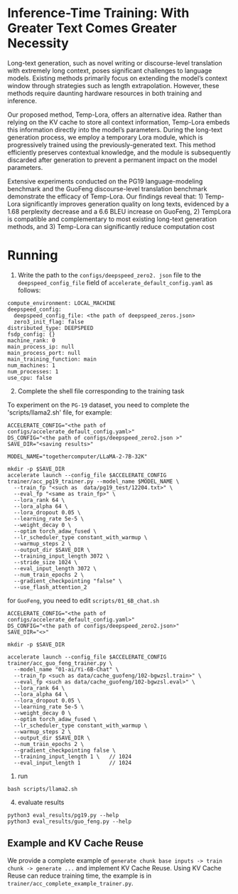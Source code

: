 # Inference-Time Training: With Greater Text Comes Greater Necessity

Long-text generation, such as novel writing or discourse-level translation with extremely long context, poses significant challenges to language models. Existing methods primarily focus on extending the model’s context window  through strategies such as length extrapolation. However, these methods require daunting hardware resources in both training and inference.

Our proposed method, Temp-Lora, offers an alternative idea. Rather than relying on the KV cache to store all context information, Temp-Lora embeds this information directly into the model’s parameters. During the long-text generation process, we employ a temporary Lora module, which is progressively trained using the previously-generated text. This method efficiently preserves contextual knowledge, and the module is subsequently discarded after generation to prevent a permanent impact on the model parameters.

Extensive experiments conducted on the PG19 language-modeling benchmark and the GuoFeng discourse-level translation benchmark demonstrate the efficacy of Temp-Lora. Our findings reveal that: 1) Temp-Lora significantly improves generation quality on long texts, evidenced by a 1.68 perplexity decrease and a 6.6 BLEU increase on GuoFeng, 2) TempLora is compatible and complementary to most existing long-text generation methods, and 3) Temp-Lora can significantly reduce computation cost

# Running

1. Write the path to the `configs/deepspeed_zero2. json` file to the `deepspeed_config_file` field of `accelerate_default_config.yaml` as follows:
``` 
compute_environment: LOCAL_MACHINE
deepspeed_config:
  deepspeed_config_file: <the path of deepspeed_zeros.json>
  zero3_init_flag: false
distributed_type: DEEPSPEED
fsdp_config: {}
machine_rank: 0
main_process_ip: null
main_process_port: null
main_training_function: main
num_machines: 1
num_processes: 1
use_cpu: false
```

2. Complete the shell file corresponding to the training task

To experiment on the `PG-19` dataset, you need to complete the 'scripts/llama2.sh' file, for example:

```
ACCELERATE_CONFIG="<the path of configs/accelerate_default_config.yaml>"
DS_CONFIG="<the path of configs/deepspeed_zero2.json >"
SAVE_DIR="<saving results>"

MODEL_NAME="togethercomputer/LLaMA-2-7B-32K"

mkdir -p $SAVE_DIR
accelerate launch --config_file $ACCELERATE_CONFIG trainer/acc_pg19_trainer.py --model_name $MODEL_NAME \
  --train_fp "<such as  data/pg19_test/12204.txt>" \
  --eval_fp "<same as train_fp>" \
  --lora_rank 64 \
  --lora_alpha 64 \
  --lora_dropout 0.05 \
  --learning_rate 5e-5 \
  --weight_decay 0 \
  --optim torch_adaw_fused \
  --lr_scheduler_type constant_with_warmup \
  --warmup_steps 2 \
  --output_dir $SAVE_DIR \
  --training_input_length 3072 \
  --stride_size 1024 \
  --eval_input_length 3072 \
  --num_train_epochs 2 \
  --gradient_checkpointing "false" \
  --use_flash_attention_2
```

for `GuoFeng`, you need to edit `scripts/01_6B_chat.sh`

```
ACCELERATE_CONFIG="<the path of configs/accelerate_default_config.yaml>"
DS_CONFIG="<the path of configs/deepspeed_zero2.json>"
SAVE_DIR="<>"

mkdir -p $SAVE_DIR

accelerate launch --config_file $ACCELERATE_CONFIG trainer/acc_guo_feng_trainer.py \
  --model_name "01-ai/Yi-6B-Chat" \
  --train_fp <such as data/cache_guofeng/102-bgwzsl.train>" \
  --eval_fp <such as data/cache_guofeng/102-bgwzsl.eval>" \
  --lora_rank 64 \
  --lora_alpha 64 \
  --lora_dropout 0.05 \
  --learning_rate 5e-5 \
  --weight_decay 0 \
  --optim torch_adaw_fused \
  --lr_scheduler_type constant_with_warmup \
  --warmup_steps 2 \
  --output_dir $SAVE_DIR \
  --num_train_epochs 2 \
  --gradient_checkpointing false \
  --training_input_length 1 \   // 1024
  --eval_input_length 1         // 1024
  ```

1. run 

```
bash scripts/llama2.sh 
```

4. evaluate results

```
python3 eval_results/pg19.py --help
python3 eval_results/guo_feng.py --help
```

## Example and KV Cache Reuse

We provide a complete example of `generate chunk base inputs -> train chunk -> generate ...` and implement KV Cache Reuse. Using KV Cache Reuse can reduce training time, the example is in `trainer/acc_complete_example_trainer.py`.